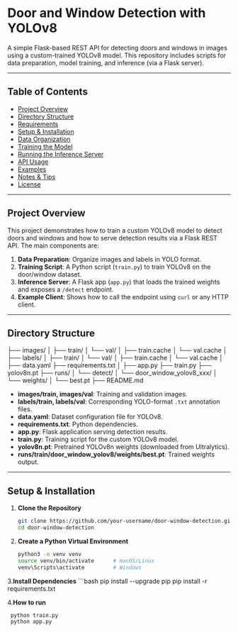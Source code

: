 # Door and Window Detection with YOLOv8

A simple Flask-based REST API for detecting doors and windows in images using a custom-trained YOLOv8 model. This repository includes scripts for data preparation, model training, and inference (via a Flask server).

---

## Table of Contents

- [Project Overview](#project-overview)  
- [Directory Structure](#directory-structure)  
- [Requirements](#requirements)  
- [Setup & Installation](#setup--installation)  
- [Data Organization](#data-organization)  
- [Training the Model](#training-the-model)  
- [Running the Inference Server](#running-the-inference-server)  
- [API Usage](#api-usage)  
- [Examples](#examples)  
- [Notes & Tips](#notes--tips)  
- [License](#license)

---

## Project Overview

This project demonstrates how to train a custom YOLOv8 model to detect doors and windows and how to serve detection results via a Flask REST API. The main components are:

1. **Data Preparation**: Organize images and labels in YOLO format.  
2. **Training Script**: A Python script (`train.py`) to train YOLOv8 on the door/window dataset.  
3. **Inference Server**: A Flask app (`app.py`) that loads the trained weights and exposes a `/detect` endpoint.  
4. **Example Client**: Shows how to call the endpoint using `curl` or any HTTP client.

---

## Directory Structure
├── images/
│   ├── train/
│   └── val/
│   ├── train.cache
│   └── val.cache
│
├── labels/
│   ├── train/
│   └── val/
│   ├── train.cache
│   └── val.cache
│
├── data.yaml
├── requirements.txt
│
├── app.py
├── train.py
├── yolov8n.pt
├── runs/
│   └── detect/
│       └── door_window_yolov8_xxx/
│           └── weights/
│               └── best.pt
├── README.md  


- **images/train, images/val**: Training and validation images.  
- **labels/train, labels/val**: Corresponding YOLO-format `.txt` annotation files.  
- **data.yaml**: Dataset configuration file for YOLOv8.  
- **requirements.txt**: Python dependencies.  
- **app.py**: Flask application serving detection results.  
- **train.py**: Training script for the custom YOLOv8 model.  
- **yolov8n.pt**: Pretrained YOLOv8n weights (downloaded from Ultralytics).  
- **runs/train/door_window_yolov8/weights/best.pt**: Trained weights output.

---

## Setup & Installation

1. **Clone the Repository**  
   ```bash
   git clone https://github.com/your-username/door-window-detection.git
   cd door-window-detection
   
2. **Create a Python Virtual Environment**
   ```bash
   python3 -m venv venv
   source venv/bin/activate      # macOS/Linux
   venv\Scripts\activate         # Windows
   
3.**Install Dependencies**
    ```bash
    pip install --upgrade pip
    pip install -r requirements.txt

4.**How to run**
   ```bash 
    python train.py
    python app.py
